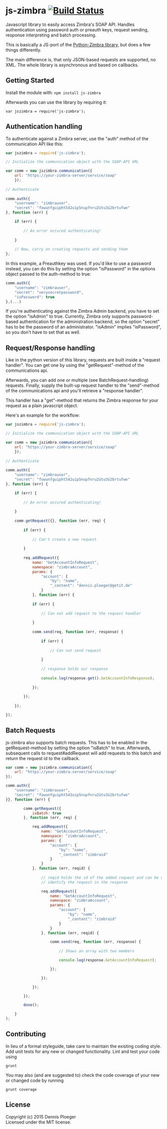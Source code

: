 # js-zimbra [![Build Status](https://travis-ci.org/Zimbra-Community/js-zimbra.svg?branch=master)](https://travis-ci.org/Zimbra-Community/js-zimbra)

Javascript library to easily access Zimbra's SOAP API. Handles authentication
 using password auth or preauth keys, request sending, response interpreting 
 and batch processing.
 
This is basically a JS-port of the [Python-Zimbra library](https://github.com/Zimbra-Community/python-zimbra), 
but does a few things differently.

The main difference is, that only JSON-based requests are supported, no XML. 
The whole library is asynchronous and based on callbacks.

## Getting Started
Install the module with: `npm install js-zimbra`

Afterwards you can use the library by requiring it:

    var jszimbra = require('js-zimbra');
    
## Authentication handling

To authenticate against a Zimbra server, use the "auth" method of the 
communication API like this:

```javascript
var jszimbra = require('js-zimbra');

// Initialize the communication object with the SOAP-API URL

var comm = new jszimbra.communication({
    url: "https://your-zimbra-server/service/soap"
    });
    
// Authenticate
    
comm.auth({
    "username": "zimbrauser",
    "secret": "fowunfguipht542uip5nupfnru2ütu3ü2brtufwe"
}, function (err) {

    if (err) {
    
        // An error occured authenticating!
    
    }
    
    // Now, carry on creating requests and sending them
};
```

In this example, a Preauthkey was used. If you'd like to use a password 
instead, you can do this by setting the option "isPassword" in the options 
object passed to the auth-method to true:

```javascript
comm.auth({
    "username": "zimbrauser",
    "secret": "verysecretpassword",
    "isPassword": true
},(...)
```

If you're authenticating against the Zimbra Admin backend, you have to set 
the option "isAdmin" to true. Currently, Zimbra only supports password-based 
authentication for the administration backend, so the option "secret" has to be 
the password of an administrator. "isAdmin" implies "isPassword", 
so you don't have to set that as well.

## Request/Response handling

Like in the python version of this library, requests are built inside a 
"request handler". You can get one by using the "getRequest"-method of the 
communications api.

Afterwards, you can add one or multiple (see BatchRequest-handling) requests.
 Finally, supply the built-up request handler to the "send"-method of the 
 communications api and you'll retrieve a "response handler".
 
This handler has a "get"-method that returns the Zimbra response for your 
request as a plain javascript object.

Here's an example for the workflow:

```javascript
var jszimbra = require('js-zimbra');

// Initialize the communication object with the SOAP-API URL

var comm = new jszimbra.communication({
    url: "https://your-zimbra-server/service/soap"
    });
    
// Authenticate
    
comm.auth({
    "username": "zimbrauser",
    "secret": "fowunfguipht542uip5nupfnru2ütu3ü2brtufwe"
}, function (err) {

    if (err) {
    
        // An error occured authenticating!
    
    }
    
    comm.getRequest({}, function (err, req) {
    
        if (err) {
        
            // Can't create a new request
        
        }
        
        req.addRequest({
            name: "GetAccountInfoRequest",
            namespace: "zimbraAccount",
            params: {
                "account": {
                    "by": "name",
                    "_content": "dennis.ploeger@getit.de"
                }
            }, function (err) {
            
            if (err) {
            
                // Can not add request to the request handler
            
            }
            
            comm.send(req, function (err, response) {
            
                if (err) {
                
                    // Can not send request
                
                }
                
                // response holds our response
                
                console.log(response.get().GetAccountInfoResponse);
            
            });
            
        });
    
    });

});
```

## Batch Requests

js-zimbra also supports batch requests. This has to be enabled in the 
getRequest-method by setting the option "isBatch" to true. Afterwards, 
subsequent calls to request#addRequest will add requests to this batch and 
return the request id to the callback.
 
```javascript
var comm = new jszimbra.communication({
    url: "https://your-zimbra-server/service/soap"
});

comm.auth({
    "username": "zimbrauser",
    "secret": "fowunfguipht542uip5nupfnru2ütu3ü2brtufwe"
}}, function (err) {

        comm.getRequest({
            isBatch: true
        }, function (err, req) {

            req.addRequest({
                name: "GetAccountInfoRequest",
                namespace: "zimbraAccount",
                params: {
                    "account": {
                        "by": "name",
                        "_content": "zimbraid"
                    }
                }
            }, function (err, reqid) {
            
                // reqid holds the id of the added request and can be used to
                // identify the request in the response

                req.addRequest({
                    name: "GetAccountInfoRequest",
                    namespace: "zimbraAccount",
                    params: {
                        "account": {
                            "by": "name",
                            "_content": "zimbraid"
                        }
                    }
                }, function (err, reqid) {

                    comm.send(req, function (err, response) {
                    
                        // Shows an array with two members

                        console.log(response.GetAccountInfoRequest);                        

                    });

                });

            });

        });

        done();

    }
);
```

## Contributing
In lieu of a formal styleguide, take care to maintain the existing coding style. 
Add unit tests for any new or changed functionality. Lint and test your code 
using

    grunt

You may also (and are suggested to) check the code coverage of your new or 
changed code by running

    grunt coverage

## License
Copyright (c) 2015 Dennis Ploeger  
Licensed under the MIT license.
